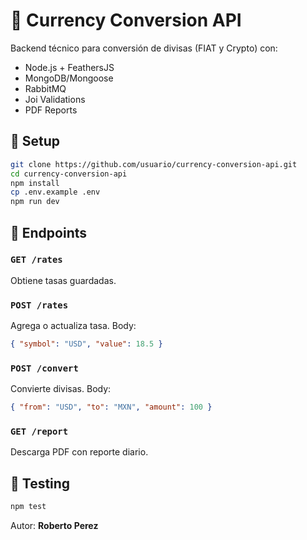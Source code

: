 # 💱 Currency Conversion API

Backend técnico para conversión de divisas (FIAT y Crypto) con:
- Node.js + FeathersJS
- MongoDB/Mongoose
- RabbitMQ
- Joi Validations
- PDF Reports

## 🚀 Setup

```bash
git clone https://github.com/usuario/currency-conversion-api.git
cd currency-conversion-api
npm install
cp .env.example .env
npm run dev
```

## 📡 Endpoints

### `GET /rates`
Obtiene tasas guardadas.

### `POST /rates`
Agrega o actualiza tasa.
Body:
```json
{ "symbol": "USD", "value": 18.5 }
```

### `POST /convert`
Convierte divisas.
Body:
```json
{ "from": "USD", "to": "MXN", "amount": 100 }
```

### `GET /report`
Descarga PDF con reporte diario.

## 🧪 Testing

```bash
npm test
```

Autor: **Roberto Perez**
